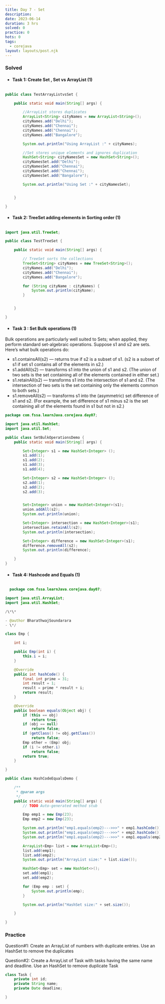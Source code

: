 ```yaml
---
title: Day 7 - Set
description:
date: 2023-06-14
duration: 3 hrs
solved: 0
practice: 0
hots: 0
tags:
  - corejava
layout: layouts/post.njk
---
```


### Solved

- #### Task 1: Create Set , Set vs ArrayList (1)

```java

public class TestArrayListvsSet {

    public static void main(String[] args) {

        //ArrayList stores duplicates
        ArrayList<String> cityNames = new ArrayList<String>();
        cityNames.add("Delhi");
        cityNames.add("Chennai");
        cityNames.add("Chennai");
        cityNames.add("Bangalore");

        System.out.println("Using ArrayList :" + cityNames);

        //Set stores unique elements and ignores duplication
        HashSet<String> cityNamesSet = new HashSet<String>();
        cityNamesSet.add("Delhi");
        cityNamesSet.add("Chennai");
        cityNamesSet.add("Chennai");
        cityNamesSet.add("Bangalore");

        System.out.println("Using Set :" + cityNamesSet);


    }

}
```

- #### Task 2: TreeSet adding elements in Sorting order (1)

```java

import java.util.TreeSet;

public class TestTreeSet {

    public static void main(String[] args) {

        // TreeSet sorts the collections
        TreeSet<String> cityNames = new TreeSet<String>();
        cityNames.add("Delhi");
        cityNames.add("Chennai");
        cityNames.add("Bangalore");

        for (String cityName : cityNames) {
            System.out.println(cityName);
        }


    }

}
```

- #### Task 3 : Set Bulk operations (1)

Bulk operations are particularly well suited to Sets; when applied, they perform standard set-algebraic operations. Suppose s1 and s2 are sets. Here’s what bulk operations do:

- s1.containsAll(s2) — returns true if s2 is a subset of s1. (s2 is a subset of s1 if set s1 contains all of the elements in s2.)
- s1.addAll(s2) — transforms s1 into the union of s1 and s2. (The union of two sets is the set containing all of the elements contained in either set.)
- s1.retainAll(s2) — transforms s1 into the intersection of s1 and s2. (The intersection of two sets is the set containing only the elements common to both sets.)
- s1.removeAll(s2) — transforms s1 into the (asymmetric) set difference of s1 and s2. (For example, the set difference of s1 minus s2 is the set containing all of the elements found in s1 but not in s2.)

```java
package com.fssa.learnJava.corejava.day07;

import java.util.HashSet;
import java.util.Set;

public class SetBulkOperationsDemo {
	public static void main(String[] args) {

		Set<Integer> s1 = new HashSet<Integer> ();
		s1.add(1);
		s1.add(2);
		s1.add(3);
		s1.add(4);

		Set<Integer> s2 = new HashSet<Integer> ();
		s2.add(1);
		s2.add(2);
		s2.add(3);


		Set<Integer> union = new HashSet<Integer>(s1);
		union.addAll(s2);
		System.out.println(union);

		Set<Integer> intersection = new HashSet<Integer>(s1);
		intersection.retainAll(s2);
		System.out.println(intersection);

		Set<Integer> difference = new HashSet<Integer>(s1);
		difference.removeAll(s2);
		System.out.println(difference);

	}
}
```

- #### Task 4: Hashcode and Equals (1)

```java

  package com.fssa.learnJava.corejava.day07;

import java.util.ArrayList;
import java.util.HashSet;

/\*\*

- @author BharathwajSoundarara
- \*/

class Emp {

    int i;

    public Emp(int i) {
    	this.i = i;
    }

    @Override
    public int hashCode() {
    	final int prime = 31;
    	int result = 1;
    	result = prime * result + i;
    	return result;
    }

    @Override
    public boolean equals(Object obj) {
    	if (this == obj)
    		return true;
    	if (obj == null)
    		return false;
    	if (getClass() != obj.getClass())
    		return false;
    	Emp other = (Emp) obj;
    	if (i != other.i)
    		return false;
    	return true;
    }

}

public class HashCodeEqualsDemo {

    /**
     * @param args
     */
    public static void main(String[] args) {
    	// TODO Auto-generated method stub

        Emp emp1 = new Emp(23);
        Emp emp2 = new Emp(23);

        System.out.println("emp1.equals(emp2)--->>>" + emp1.hashCode());
        System.out.println("emp1.equals(emp2)--->>>" + emp2.hashCode());
        System.out.println("emp1.equals(emp2)--->>>" + emp1.equals(emp2));

        ArrayList<Emp> list = new ArrayList<Emp>();
        list.add(emp1);
        list.add(emp2);
        System.out.println("ArrayList size:" + list.size());

        HashSet<Emp> set = new HashSet<>();
        set.add(emp1);
        set.add(emp2);

        for (Emp emp : set) {
            System.out.println(emp);
        }

        System.out.println("HashSet size:" + set.size());

    }

}

```

### Practice

Question#1: Create an ArrayList of numbers with duplicate entries. Use an HashSet to remove the duplicates

Question#2: Create a ArrayList of Task with tasks having the same name and deadline. Use an HashSet to remove duplicate Task

```java
class Task {
	private int id;
	private String name;
	private Date deadline;

}
```
